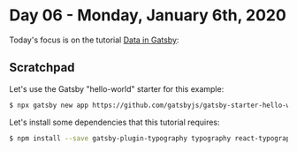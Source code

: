 # Day 06 - Monday, January 6th, 2020

Today's focus is on the tutorial [Data in Gatsby](https://www.gatsbyjs.org/tutorial/part-four/):

## Scratchpad

Let's use the Gatsby "hello-world" starter for this example:

```sh
$ npx gatsby new app https://github.com/gatsbyjs/gatsby-starter-hello-world
```

Let's install some dependencies that this tutorial requires:

```sh
$ npm install --save gatsby-plugin-typography typography react-typography typography-theme-kirkham gatsby-plugin-emotion @emotion/core
```
